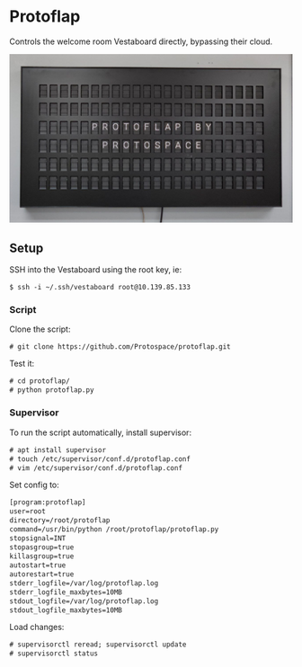 # Protoflap

Controls the welcome room Vestaboard directly, bypassing their cloud.

![a split flap display with the words "PROTOFLAP BY PROTOSPACE"](media/signpic.jpg)


## Setup

SSH into the Vestaboard using the root key, ie:

```
$ ssh -i ~/.ssh/vestaboard root@10.139.85.133
```

### Script

Clone the script:

```
# git clone https://github.com/Protospace/protoflap.git
```

Test it:

```
# cd protoflap/
# python protoflap.py
```

### Supervisor

To run the script automatically, install supervisor:

```
# apt install supervisor
# touch /etc/supervisor/conf.d/protoflap.conf
# vim /etc/supervisor/conf.d/protoflap.conf
```

Set config to:

```
[program:protoflap]
user=root
directory=/root/protoflap
command=/usr/bin/python /root/protoflap/protoflap.py
stopsignal=INT
stopasgroup=true
killasgroup=true
autostart=true
autorestart=true
stderr_logfile=/var/log/protoflap.log
stderr_logfile_maxbytes=10MB
stdout_logfile=/var/log/protoflap.log
stdout_logfile_maxbytes=10MB
```

Load changes:

```
# supervisorctl reread; supervisorctl update
# supervisorctl status
```

